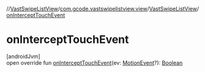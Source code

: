 //[VastSwipeListView](../../../index.md)/[com.gcode.vastswipelistview.view](../index.md)/[VastSwipeListView](index.md)/[onInterceptTouchEvent](on-intercept-touch-event.md)

# onInterceptTouchEvent

[androidJvm]\
open override fun [onInterceptTouchEvent](on-intercept-touch-event.md)(ev: [MotionEvent](https://developer.android.com/reference/kotlin/android/view/MotionEvent.html)?): [Boolean](https://kotlinlang.org/api/latest/jvm/stdlib/kotlin/-boolean/index.html)
